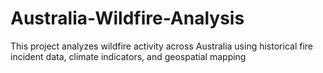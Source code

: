 # Australia-Wildfire-Analysis
This project analyzes wildfire activity across Australia using historical fire incident data, climate indicators, and geospatial mapping

